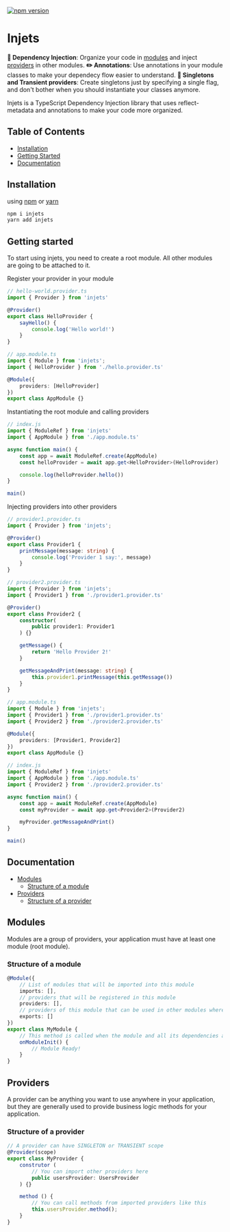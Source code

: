 [![npm version](https://badge.fury.io/js/injets.svg)](https://badge.fury.io/js/injets)

# Injets

**💉 Dependency Injection**: Organize your code in [modules](#modules) and inject [providers](#providers) in other modules.
**✏️ Annotations**:  Use annotations in your module classes to make your dependecy flow easier to understand.
**🏢 Singletons and Transient providers**: Create singletons just by specifying a single flag, and don't bother when you should instantiate your classes anymore.

Injets is a TypeScript Dependency Injection library that uses reflect-metadata and annotations
to make your code more organized.

## Table of Contents

- [Installation](#installation)
- [Getting Started](#getting-started)
- [Documentation](#documentation)

## Installation

using [npm](https://www.npmjs.com/) or [yarn](https://yarnpkg.com/)

```bash
npm i injets
yarn add injets
```

## Getting started

To start using injets, you need to create a root module.
All other modules are going to be attached to it.

Register your provider in your module

```typescript
// hello-world.provider.ts
import { Provider } from 'injets'

@Provider()
export class HelloProvider {
    sayHello() {
        console.log('Hello world!')
    }
}

// app.module.ts
import { Module } from 'injets';
import { HelloProvider } from './hello.provider.ts'

@Module({
    providers: [HelloProvider]
})
export class AppModule {}
```

Instantiating the root module and calling providers

```typescript
// index.js
import { ModuleRef } from 'injets'
import { AppModule } from './app.module.ts'

async function main() {
    const app = await ModuleRef.create(AppModule)
    const helloProvider = await app.get<HelloProvider>(HelloProvider)

    console.log(helloProvider.hello())
}

main()
```

Injecting providers into other providers

```typescript
// provider1.provider.ts
import { Provider } from 'injets';

@Provider()
export class Provider1 {
    printMessage(message: string) {
        console.log('Provider 1 say:', message)
    }
}
```

```typescript
// provider2.provider.ts
import { Provider } from 'injets';
import { Provider1 } from './provider1.provider.ts'

@Provider()
export class Provider2 {
    constructor(
        public provider1: Provider1
    ) {}

    getMessage() {
        return 'Hello Provider 2!'
    }

    getMessageAndPrint(message: string) {
        this.provider1.printMessage(this.getMessage())
    }
}
```

```typescript
// app.module.ts
import { Module } from 'injets';
import { Provider1 } from './provider1.provider.ts'
import { Provider2 } from './provider2.provider.ts'

@Module({
    providers: [Provider1, Provider2]
})
export class AppModule {}
```

```typescript
// index.js
import { ModuleRef } from 'injets'
import { AppModule } from './app.module.ts'
import { Provider2 } from './provider2.provider.ts'

async function main() {
    const app = await ModuleRef.create(AppModule)
    const myProvider = await app.get<Provider2>(Provider2)

    myProvider.getMessageAndPrint()
}

main()
```

## Documentation

- [Modules](#modules)
  - [Structure of a module](#structure-of-a-module)
- [Providers](#providers)
  - [Structure of a provider](#structure-of-a-provider)

## Modules

Modules are a group of providers, your application must have at least one module (root module).

### Structure of a module

```typescript
@Module({
    // List of modules that will be imported into this module
    imports: [], 
    // providers that will be registered in this module
    providers: [],
    // providers of this module that can be used in other modules where this module was imported
    exports: []
})
export class MyModule {
    // This method is called when the module and all its dependencies are initialized
    onModuleInit() {
        // Module Ready!
    }
}
```

## Providers

A provider can be anything you want to use anywhere in your application, but they are generally used to provide business logic methods for your application.

### Structure of a provider

```typescript
// A provider can have SINGLETON or TRANSIENT scope
@Provider(scope)
export class MyProvider {
    construtor (
        // You can import other providers here
        public usersProvider: UsersProvider
    ) {}

    method () {
        // You can call methods from imported providers like this
        this.usersProvider.method();
    }
}
```
